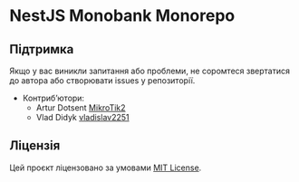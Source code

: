 # NestJS Monobank Monorepo

## Підтримка

Якщо у вас виникли запитання або проблеми, не соромтеся звертатися до автора або створювати issues у репозиторії.

- Контриб’ютори:
  - Artur Dotsent [MikroTik2](https://artur-dotsent.vercel.app)
  - Vlad Didyk [vladislav2251](https://vladdidyk.vercel.app)

## Ліцензія

Цей проєкт ліцензовано за умовами [MIT License](LICENSE).
